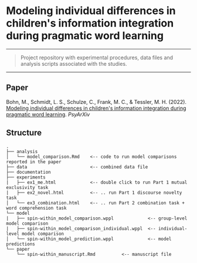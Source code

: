 # Modeling individual differences in children's information integration during pragmatic word learning

------------------------------------------------------------------------

> Project repository with experimental procedures, data files and analysis scripts associated with the studies.

------------------------------------------------------------------------

## Paper

Bohn, M., Schmidt, L. S., Schulze, C., Frank, M. C., & Tessler, M. H. (2022). [Modeling individual differences in children's information integration during pragmatic word learning](https://psyarxiv.com/4xqsw). *PsyArXiv*

## Structure

```
.
├── analysis
│   └── model_comparison.Rmd    <-- code to run model comparisons reported in the paper
├── data                        <-- combined data file
├── documentation               
├── experiments
|   ├── ex1_me.html             <-- double click to run Part 1 mutual exclusivity task
|   ├── ex2_novel.html          <-- .. run Part 1 discourse novelty task
│   └── ex3_combination.html    <-- .. run Part 2 combination task + word comprehension task
└── model  
|   ├── spin-within_model_comparison.wppl             <-- group-level model comparison
|   ├── spin-within_model_comparison_individual.wppl  <-- individual-level model comparison
│   └── spin-within_model_prediction.wppl             <-- model predictions
└── paper
    └── spin-within_manuscript.Rmd          <-- manuscript file 
```
